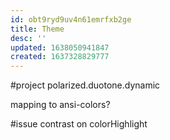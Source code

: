 ```yaml
---
id: obt9ryd9uv4n61emrfxb2ge
title: Theme
desc: ''
updated: 1638050941847
created: 1637328829777
---
```


#project polarized.duotone.dynamic

mapping to ansi-colors?

#issue contrast on colorHighlight
